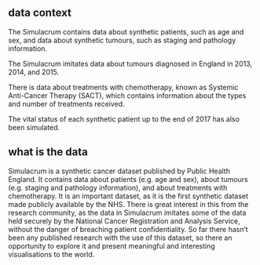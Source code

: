 ## data context
The Simulacrum contains data about synthetic patients, such as age and sex, and data about synthetic tumours, such as staging and pathology information.

The Simulacrum imitates data about tumours diagnosed in England in 2013, 2014, and 2015.

There is data about treatments with chemotherapy, known as Systemic Anti-Cancer Therapy (SACT), which contains information about the types and number of treatments received.

The vital status of each synthetic patient up to the end of 2017 has also been simulated.


## what is the data
Simulacrum is a synthetic cancer dataset published by Public Health England. It contains data about patients (e.g. age and sex), about tumours (e.g. staging and pathology information), and about treatments with chemotherapy. It is an important dataset, as it is the first synthetic dataset made publicly available by the NHS. There is great interest in this from the research community, as the data in Simulacrum imitates some of the data held securely by the National Cancer Registration and Analysis Service, without the danger of breaching patient confidentiality. So far there hasn’t been any published research with the use of this dataset, so there an opportunity to explore it and present meaningful and interesting visualisations to the world. 
